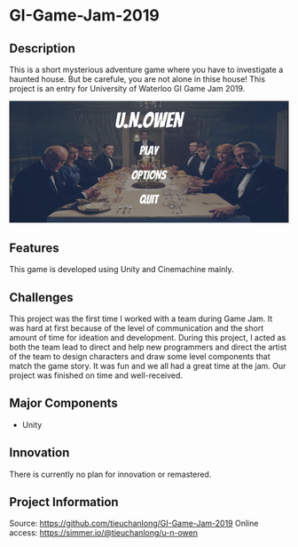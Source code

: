# GI-Game-Jam-2019

## Description
This is a short mysterious adventure game where you have to investigate a haunted house. But be carefule, you are not alone in thise house!
This project is an entry for University of Waterloo GI Game Jam 2019.

![](Screenshot.PNG)

## Features
This game is developed using Unity and Cinemachine mainly.

## Challenges
This project was the first time I worked with a team during Game Jam. It was hard at first because of the level of communication and the short amount of time for ideation and development. During this project, I acted as both the team lead to direct and help new programmers and direct the artist of the team to design characters and draw some level components that match the game story. It was fun and we all had a great time at the jam. Our project was finished on time and well-received.

## Major Components
* Unity

## Innovation
There is currently no plan for innovation or remastered.

## Project Information
Source: https://github.com/tieuchanlong/GI-Game-Jam-2019
Online access: https://simmer.io/@tieuchanlong/u-n-owen
